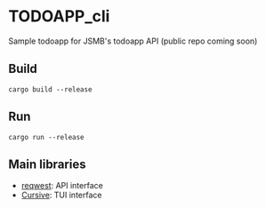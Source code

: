 # TODOAPP_cli
Sample todoapp for JSMB's todoapp API (public repo coming soon)

## Build
```
cargo build --release
```

## Run
```
cargo run --release
```

## Main libraries

* [reqwest](https://github.com/seanmonstar/reqwest): API interface
* [Cursive](https://github.com/gyscos/cursive): TUI interface

